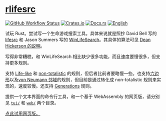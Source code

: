 # [rlifesrc](https://github.com/AlephAlpha/rlifesrc)

[![GitHub Workflow Status](https://img.shields.io/github/actions/workflow/status/AlephAlpha/rlifesrc/build-web.yml?branch=master)](https://github.com/AlephAlpha/rlifesrc/actions) [![Crates.io](https://img.shields.io/crates/v/rlifesrc)](https://crates.io/crates/rlifesrc) [![Docs.rs](https://docs.rs/rlifesrc-lib/badge.svg)](https://docs.rs/rlifesrc-lib/) [![English](https://img.shields.io/badge/readme-English-brightgreen)](README_en.md)

试玩 Rust。尝试写一个生命游戏搜索工具。具体来说就是照抄 David Bell 写的 [lifesrc](https://github.com/DavidKinder/Xlife/tree/master/Xlife35/source/lifesearch) 和 Jason Summers 写的 [WinLifeSearch](https://github.com/jsummers/winlifesearch/)。其具体的算法可见 [Dean Hickerson 的说明](https://github.com/DavidKinder/Xlife/blob/master/Xlife35/source/lifesearch/ORIGIN)。

写得非常糟糕，和 WinLifeSearch 相比缺少很多功能，而且速度要慢很多，但支持更多规则。

支持 [Life-like](https://conwaylife.com/wiki/Totalistic_Life-like_cellular_automaton) 和 [non-totalistic](https://conwaylife.com/wiki/Non-isotropic_Life-like_cellular_automaton) 的规则，但后者比前者要略慢一些。也支持[六边形](https://conwaylife.com/wiki/Hexagonal_neighbourhood)以及[von Neumann 邻域](https://conwaylife.com/wiki/Von_Neumann_neighbourhood)的规则，但目前是通过转化成 non-totalistic 规则来实现的，速度较慢。还支持 [Generations](https://conwaylife.com/wiki/Generations) 规则。

提供一个文本界面的命令行工具，和一个基于 WebAssembly 的网页版，请分别见 [`tui/`](tui/) 和  [`web/`](web/) 两个目录。

[点此试用网页版。](https://alephalpha.github.io/rlifesrc/)